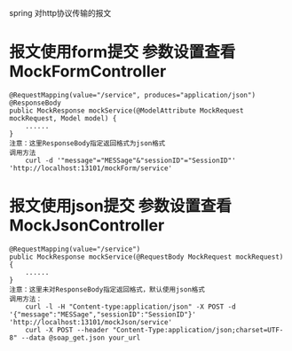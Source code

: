 spring 对http协议传输的报文
# 报文使用form提交 参数设置查看 MockFormController
    @RequestMapping(value="/service", produces="application/json")
    @ResponseBody
    public MockResponse mockService(@ModelAttribute MockRequest mockRequest, Model model) {
        ......
    }
    注意：这里ResponseBody指定返回格式为json格式
    调用方法 
        curl -d '"message"="MESSage"&"sessionID"="SessionID"' 'http://localhost:13101/mockForm/service'

# 报文使用json提交 参数设置查看 MockJsonController
    @RequestMapping(value="/service")
    public MockResponse mockService(@RequestBody MockRequest mockRequest) {
        ......
    }
    注意：这里未对ResponseBody指定返回格式，默认使用json格式
    调用方法：
        curl -l -H "Content-type:application/json" -X POST -d '{"message":"MESSage","sessionID":"SessionID"}'  'http://localhost:13101/mockJson/service'
        curl -X POST --header "Content-Type:application/json;charset=UTF-8" --data @soap_get.json your_url
